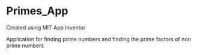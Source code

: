 # Primes_App
Created using MIT App Inventor

Application for finding prime numbers and finding the prime factors of non prime numbers
